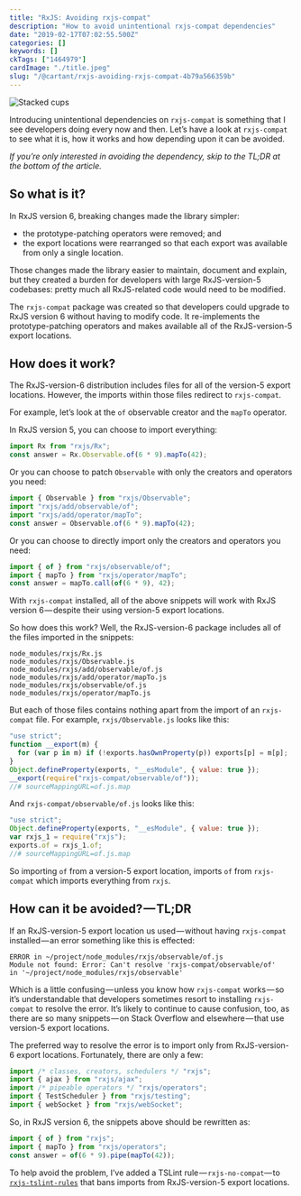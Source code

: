```yaml
---
title: "RxJS: Avoiding rxjs-compat"
description: "How to avoid unintentional rxjs-compat dependencies"
date: "2019-02-17T07:02:55.500Z"
categories: []
keywords: []
ckTags: ["1464979"]
cardImage: "./title.jpeg"
slug: "/@cartant/rxjs-avoiding-rxjs-compat-4b79a566359b"
---
```


![Stacked cups](title.jpeg "Photo by Monika Stawowy on Unsplash")

Introducing unintentional dependencies on `rxjs-compat` is something that I see developers doing every now and then. Let’s have a look at `rxjs-compat` to see what it is, how it works and how depending upon it can be avoided.

_If you’re only interested in avoiding the dependency, skip to the TL;DR at the bottom of the article._

## So what is it?

In RxJS version 6, breaking changes made the library simpler:

- the prototype-patching operators were removed; and
- the export locations were rearranged so that each export was available from only a single location.

Those changes made the library easier to maintain, document and explain, but they created a burden for developers with large RxJS-version-5 codebases: pretty much all RxJS-related code would need to be modified.

The `rxjs-compat` package was created so that developers could upgrade to RxJS version 6 without having to modify code. It re-implements the prototype-patching operators and makes available all of the RxJS-version-5 export locations.

## How does it work?

The RxJS-version-6 distribution includes files for all of the version-5 export locations. However, the imports within those files redirect to `rxjs-compat`.

For example, let’s look at the `of` observable creator and the `mapTo` operator.

In RxJS version 5, you can choose to import everything:

```ts
import Rx from "rxjs/Rx";
const answer = Rx.Observable.of(6 * 9).mapTo(42);
```

Or you can choose to patch `Observable` with only the creators and operators you need:

```ts
import { Observable } from "rxjs/Observable";
import "rxjs/add/observable/of";
import "rxjs/add/operator/mapTo";
const answer = Observable.of(6 * 9).mapTo(42);
```

Or you can choose to directly import only the creators and operators you need:

```ts
import { of } from "rxjs/observable/of";
import { mapTo } from "rxjs/operator/mapTo";
const answer = mapTo.call(of(6 * 9), 42);
```

With `rxjs-compat` installed, all of the above snippets will work with RxJS version 6 — despite their using version-5 export locations.

So how does this work? Well, the RxJS-version-6 package includes all of the files imported in the snippets:

```text
node_modules/rxjs/Rx.js
node_modules/rxjs/Observable.js
node_modules/rxjs/add/observable/of.js
node_modules/rxjs/add/operator/mapTo.js
node_modules/rxjs/observable/of.js
node_modules/rxjs/operator/mapTo.js
```

But each of those files contains nothing apart from the import of an `rxjs-compat` file. For example, `rxjs/Observable.js` looks like this:

```js
"use strict";
function __export(m) {
  for (var p in m) if (!exports.hasOwnProperty(p)) exports[p] = m[p];
}
Object.defineProperty(exports, "__esModule", { value: true });
__export(require("rxjs-compat/observable/of"));
//# sourceMappingURL=of.js.map
```

And `rxjs-compat/observable/of.js` looks like this:

```js
"use strict";
Object.defineProperty(exports, "__esModule", { value: true });
var rxjs_1 = require("rxjs");
exports.of = rxjs_1.of;
//# sourceMappingURL=of.js.map
```

So importing `of` from a version-5 export location, imports `of` from `rxjs-compat` which imports everything from `rxjs`.

## How can it be avoided? — TL;DR

If an RxJS-version-5 export location us used — without having `rxjs-compat` installed — an error something like this is effected:

```text
ERROR in ~/project/node_modules/rxjs/observable/of.js
Module not found: Error: Can't resolve 'rxjs-compat/observable/of'
in '~/project/node_modules/rxjs/observable'
```

Which is a little confusing — unless you know how `rxjs-compat` works — so it’s understandable that developers sometimes resort to installing `rxjs-compat` to resolve the error. It’s likely to continue to cause confusion, too, as there are so many snippets — on Stack Overflow and elsewhere — that use version-5 export locations.

The preferred way to resolve the error is to import only from RxJS-version-6 export locations. Fortunately, there are only a few:

```ts
import /* classes, creators, schedulers */ "rxjs";
import { ajax } from "rxjs/ajax";
import /* pipeable operators */ "rxjs/operators";
import { TestScheduler } from "rxjs/testing";
import { webSocket } from "rxjs/webSocket";
```

So, in RxJS version 6, the snippets above should be rewritten as:

```ts
import { of } from "rxjs";
import { mapTo } from "rxjs/operators";
const answer = of(6 * 9).pipe(mapTo(42));
```

To help avoid the problem, I’ve added a TSLint rule — `rxjs-no-compat`— to [`rxjs-tslint-rules`](https://github.com/cartant/rxjs-tslint-rules) that bans imports from RxJS-version-5 export locations.
